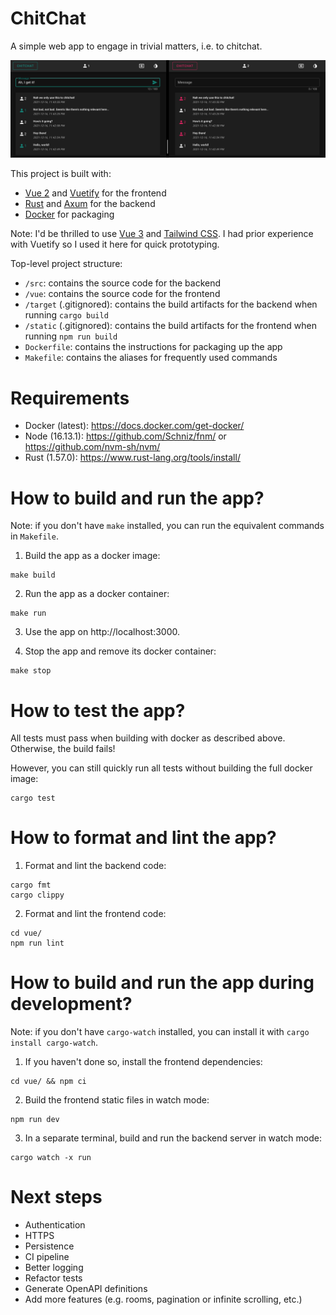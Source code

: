 # ChitChat

A simple web app to engage in trivial matters, i.e. to chitchat.

![screenshot](screenshot.png)

This project is built with:
- [Vue 2][1] and [Vuetify][2] for the frontend
- [Rust][3] and [Axum][4] for the backend
- [Docker][5] for packaging

Note: I'd be thrilled to use [Vue 3][6] and [Tailwind CSS][7].
I had prior experience with Vuetify so I used it here for quick prototyping.

[1]: https://vuejs.org/
[2]: https://vuetifyjs.com/en/
[3]: https://www.rust-lang.org/
[4]: https://github.com/tokio-rs/axum/
[5]: https://www.docker.com/
[6]: https://v3.vuejs.org/
[7]: https://tailwindcss.com/
[8]: https://tailwindui.com/

Top-level project structure:
- `/src`: contains the source code for the backend
- `/vue`: contains the source code for the frontend
- `/target` (.gitignored): contains the build artifacts for the backend when running `cargo build`
- `/static` (.gitignored): contains the build artifacts for the frontend when running `npm run build`
- `Dockerfile`: contains the instructions for packaging up the app
- `Makefile`: contains the aliases for frequently used commands

# Requirements

- Docker (latest): https://docs.docker.com/get-docker/
- Node (16.13.1): https://github.com/Schniz/fnm/ or https://github.com/nvm-sh/nvm/
- Rust (1.57.0): https://www.rust-lang.org/tools/install/

# How to build and run the app?

Note: if you don't have `make` installed, you can run the equivalent commands in `Makefile`.

1. Build the app as a docker image:
```
make build
```

2. Run the app as a docker container:
```
make run
```

3. Use the app on http://localhost:3000.

4. Stop the app and remove its docker container:
```
make stop
```

# How to test the app?

All tests must pass when building with docker as described above.
Otherwise, the build fails!

However, you can still quickly run all tests without building the full docker image:
```
cargo test
```

# How to format and lint the app?

1. Format and lint the backend code:
```
cargo fmt
cargo clippy
```

2. Format and lint the frontend code:
```
cd vue/
npm run lint
```

# How to build and run the app during development?

Note: if you don't have `cargo-watch` installed, you can install it with `cargo install cargo-watch`.

1. If you haven't done so, install the frontend dependencies:
```
cd vue/ && npm ci
```

2. Build the frontend static files in watch mode:
```
npm run dev
```

3. In a separate terminal, build and run the backend server in watch mode:
```
cargo watch -x run
```

# Next steps

- Authentication
- HTTPS
- Persistence
- CI pipeline
- Better logging
- Refactor tests
- Generate OpenAPI definitions
- Add more features (e.g. rooms, pagination or infinite scrolling, etc.)
